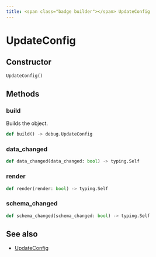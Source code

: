 ```yaml
---
title: <span class="badge builder"></span> UpdateConfig
---
```

# <span class="badge builder"></span> UpdateConfig

## Constructor

```python
UpdateConfig()
```
## Methods

### <span class="badge object-method"></span> build

Builds the object.

```python
def build() -> debug.UpdateConfig
```

### <span class="badge object-method"></span> data_changed

```python
def data_changed(data_changed: bool) -> typing.Self
```

### <span class="badge object-method"></span> render

```python
def render(render: bool) -> typing.Self
```

### <span class="badge object-method"></span> schema_changed

```python
def schema_changed(schema_changed: bool) -> typing.Self
```

## See also

 * <span class="badge object-type-class"></span> [UpdateConfig](./object-UpdateConfig.md)
